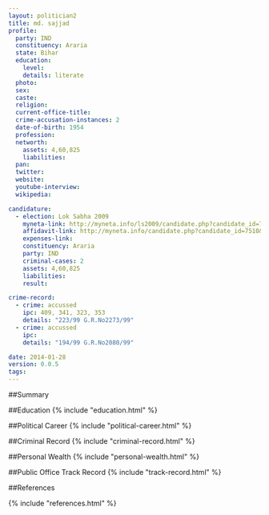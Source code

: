 ```yaml
---
layout: politician2
title: md. sajjad
profile: 
  party: IND
  constituency: Araria
  state: Bihar
  education: 
    level: 
    details: literate
  photo: 
  sex: 
  caste: 
  religion: 
  current-office-title: 
  crime-accusation-instances: 2
  date-of-birth: 1954
  profession: 
  networth: 
    assets: 4,60,825
    liabilities: 
  pan: 
  twitter: 
  website: 
  youtube-interview: 
  wikipedia: 

candidature: 
  - election: Lok Sabha 2009
    myneta-link: http://myneta.info/ls2009/candidate.php?candidate_id=7510
    affidavit-link: http://myneta.info/candidate.php?candidate_id=7510&scan=original
    expenses-link: 
    constituency: Araria 
    party: IND
    criminal-cases: 2
    assets: 4,60,825
    liabilities: 
    result:  

crime-record: 
  - crime: accussed
    ipc: 409, 341, 323, 353
    details: "223/99 G.R.No2273/99" 
  - crime: accussed
    ipc: 
    details: "194/99 G.R.No2080/99" 

date: 2014-01-28
version: 0.0.5
tags: 
---
```

##Summary


##Education
{% include "education.html" %}


##Political Career
{% include "political-career.html" %}


##Criminal Record
{% include "criminal-record.html" %}


##Personal Wealth
{% include "personal-wealth.html" %}


##Public Office Track Record
{% include "track-record.html" %}


##References


{% include "references.html" %}